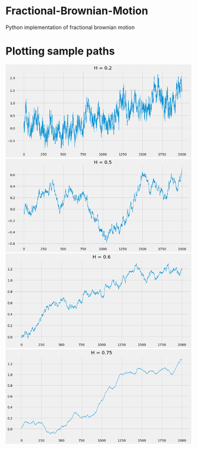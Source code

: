 # Fractional-Brownian-Motion
Python implementation of fractional brownian motion

# Plotting sample paths
![](images/Hurst_0.2.png) ![](images/Hurst_0.5.png)
![](images/Hurst_0.6.png)
![](images/Hurst_0.75.png)





